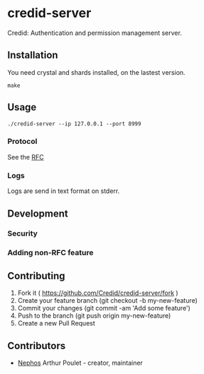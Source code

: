 # credid-server

Credid: Authentication and permission management server.

## Installation

You need crystal and shards installed, on the lastest version.

    make

## Usage

    ./credid-server --ip 127.0.0.1 --port 8999

### Protocol

See the [RFC](https://credid.sceptique.eu/)


### Logs

Logs are send in text format on stderr.

## Development

### Security
### Adding non-RFC feature

## Contributing

1. Fork it ( https://github.com/Credid/credid-server/fork )
2. Create your feature branch (git checkout -b my-new-feature)
3. Commit your changes (git commit -am 'Add some feature')
4. Push to the branch (git push origin my-new-feature)
5. Create a new Pull Request

## Contributors

- [Nephos](https://github.com/Nephos) Arthur Poulet - creator, maintainer
